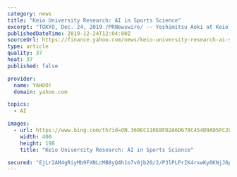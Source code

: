```yaml
---
category: news
title: "Keio University Research: AI in Sports Science"
excerpt: "TOKYO, Dec. 24, 2019 /PRNewswire/ -- Yoshimitsu Aoki at Keio University, Japan, describes his approach to using AI technology in sports to analyze and improve the performance of athletes and developing team tactics, with a focus on rugby players. The Keio Research Highlights website offers more details about this and other recent research being ..."
publishedDateTime: 2019-12-24T12:04:00Z
sourceUrl: https://finance.yahoo.com/news/keio-university-research-ai-sports-114600699.html
type: article
quality: 37
heat: 37
published: false

provider:
  name: YAHOO!
  domain: yahoo.com

topics:
  - AI

images:
  - url: https://www.bing.com/th?id=ON.369EC110E8FD2A6D678C454D9AD5FC2C
    width: 400
    height: 198
    title: "Keio University Research: AI in Sports Science"

secured: "EjLr2AM4gRiyMb9FXNLcMB8yQ4h1o7v0jb20/2/P3lPLPrIK4rxwKy0KNjJ6pRH38L3LzWQEv3n/cmvBjNdxjuDXEfAprhGUQYuHzX3Es/MyrC1VgobHQytPZjgiJesgaCS69Hr8/iJ+klyyGDxiXmLKtSWatzcqb0lYLBpobcL+DVXW7+nT8XlDpgyX4IQENKZFj100YdFrKcCazPL9wKYWNzaidpODvaqjEtJ4Kad4M7hwCIA6t2/lK23RzXGcQNu5b4wi/XaVULpuXUdEYw==;RV42NaXcd2ELJtXG4XGnSA=="
---
```


